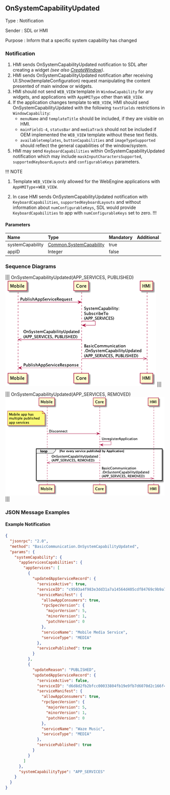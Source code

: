 ## OnSystemCapabilityUpdated

Type
: Notification

Sender
: SDL or HMI

Purpose
: Inform that a specific system capability has changed

### Notification

1. HMI sends OnSystemCapabilityUpdated notification to SDL after creating a widget _(see also [CreateWindow](../../UI/CreateWindow/index.md))_.
2. HMI sends OnSystemCapabilityUpdated notification after receiving UI.Show(templateConfiguration) request manipulating the content presented of main window or widgets.
3. HMI should not send `WEB_VIEW` template in `WindowCapability` for any widgets, and applications with `AppHMIType` other than `WEB_VIEW`.
4. If the application changes template to `WEB_VIEW`, HMI should send OnSystemCapabilityUpdated with the following `textFields` restrictions in `WindowCapability`:
    * `menuName` and `templateTitle` should be included, if they are visible on HMI.
    * `mainField1-4`, `statusBar` and `mediaTrack` should not be included if OEM implemented the `WEB_VIEW` template without these text fields.
    * `availabletemplates`, `buttonCapabilities` and `imageTypeSupported` should reflect the general capabilities of the window/system.
5. HMI may send `KeyboardCapabilities` within OnSystemCapabilityUpdated notification which may include `maskInputCharactersSupported`, `supportedKeyboardLayouts` and `configurableKeys` parameters.

!!! NOTE

1. Template `WEB_VIEW` is only allowed for the WebEngine applications with `AppHMIType`=`WEB_VIEW`.

2. In case HMI sends OnSystemCapabilityUpdated notification with `KeyboardCapabilities`, `supportedKeyboardLayouts`  and without information about `numConfigurableKeys`, SDL would provide `KeyboardCapabilities` to app with `numConfigurableKeys` set to zero.
!!!

#### Parameters

|Name|Type|Mandatory|Additional|
|:---|:---|:--------|:---------|
|systemCapability|[Common.SystemCapability](../../common/structs/#systemcapability)|true||
|appID|Integer|false||

### Sequence Diagrams

|||
OnSystemCapabilityUpdated(APP_SERVICES, PUBLISHED)
![OnSystemCapabilityUpdated_PUBLISHED](./assets/OnSystemCapabilityUpdated_PUBLISHED.png)
|||

|||
OnSystemCapabilityUpdated(APP_SERVICES, REMOVED)
![OnSystemCapabilityUpdated_REMOVED](./assets/OnSystemCapabilityUpdated_REMOVED.png)
|||

### JSON Message Examples

#### Example Notification

```json
{
  "jsonrpc": "2.0",
  "method": "BasicCommunication.OnSystemCapabilityUpdated",
  "params": {
    "systemCapability": {
      "appServicesCapabilities": {
        "appServices": [
          {
            "updatedAppServiceRecord": {
              "serviceActive": true,
              "serviceID": "c9503a4f983e3dd31a7a14564d405cdf84769c9b9a71cae9cc211a0b74e93629",
              "serviceManifest": {
                "allowAppConsumers": true,
                "rpcSpecVersion": {
                  "majorVersion": 5,
                  "minorVersion": 1,
                  "patchVersion": 0
                },
                "serviceName": "Mobile Media Service",
                "serviceType": "MEDIA"
              },
              "servicePublished": true
            }
          },
          {
            "updateReason": "PUBLISHED",
            "updatedAppServiceRecord": {
              "serviceActive": false,
              "serviceID": "d6d8d2fb2bfcc00033804fb19e9fb7d6070d2c166f49881563276f17478c39f8",
              "serviceManifest": {
                "allowAppConsumers": true,
                "rpcSpecVersion": {
                  "majorVersion": 5,
                  "minorVersion": 1,
                  "patchVersion": 0
                },
                "serviceName": "Waze Music",
                "serviceType": "MEDIA"
              },
              "servicePublished": true
            }
          }
        ]
      },
      "systemCapabilityType": "APP_SERVICES"
    }
  }
}
```
